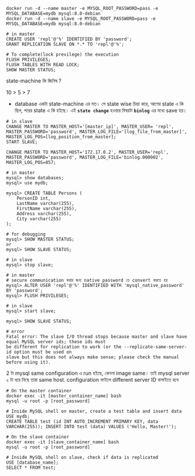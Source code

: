 ```
docker run -d --name master -e MYSQL_ROOT_PASSWORD=pass -e MYSQL_DATABASE=mydb mysql:8.0-debian 
docker run -d --name slave -e MYSQL_ROOT_PASSWORD=pass -e MYSQL_DATABASE=mydb mysql:8.0-debian
```
```
# in master
CREATE USER 'repl'@'%' IDENTIFIED BY 'password';
GRANT REPLICATION SLAVE ON *.* TO 'repl'@'%';

# To complete(lock previlege) the execution
FLUSH PRIVILEGES;
FLUSH TABLES WITH READ LOCK;
SHOW MASTER STATUS;
```

state-machine কি জিনিষ ? 

10 > 5 > 7

- database একটা state-machine এর মত। সে state wise চিন্তা করে, আগের state এ কি ছিল, পরের state এ কি হইছে। এই **`state change`** হওয়ার বিষয়টা **`binlog`** এর মধ্যে save হয়। 



```
# in slave
CHANGE MASTER TO MASTER_HOST='[master_ip]', MASTER_USER= 'repl', MASTER_PASSWORD='password', MASTER_LOG_FILE='[log_file_from_master]', MASTER_LOG_POS=[log_position_from_master];
START SLAVE;

CHANGE MASTER TO MASTER_HOST='172.17.0.2', MASTER_USER='repl', MASTER_PASSWORD='password', MASTER_LOG_FILE='binlog.000002', MASTER_LOG_POS=857;
```
```
# in master
mysql> show databases;
mysql> use mydb;

mysql> CREATE TABLE Persons (
    PersonID int,
    LastName varchar(255),
    FirstName varchar(255),
    Address varchar(255),
    City varchar(255)
);

# for debugging
mysql> SHOW MASTER STATUS;
or
mysql> SHOW SLAVE STATUS;
```

```
# in slave
mysql> stop slave;
```

```
# in master
# secure communication করার জন্য native password তে convert করতে হয়
mysql> ALTER USER 'repl'@'%' IDENTIFIED WITH 'mysql_native_password' BY 'password';
mysql> FLUSH PRIVILEGES;
```
```
# in slave
mysql> start slave;
```

```
mysql> SHOW SLAVE STATUS;

# error
Fatal error: The slave I/O thread stops because master and slave have equal MySQL server ids; these ids must
be different for replication to work (or the --replicate-same-server-id option must be used on
slave but this does not always make sense; please check the manual before using it).
```
2 টা mysql same configuration এ run হইছে, কেননা image same। তাই mysql server ২ টা ধরে নিছে তারা same host. configuration ফাইলে different server ID বাসাইতে হবে

```
# On the master container
docker exec -it [master_container_name] bash
mysql -u root -p [root_password]
```
```
# Inside MySQL shell on master, create a test table and insert data USE mydb;
CREATE TABLE test (id INT AUTO_INCREMENT PRIMARY KEY, data VARCHAR(255)); INSERT INTO test (data) VALUES ('Hello, Master!');
```
```
# On the slave container
docker exec -it [slave_container_name] bash
mysql -u root -p [root_password]
```
```
# Inside MySQL shell on slave, check if data is replicated
USE [database_name];
SELECT * FROM test;
```
